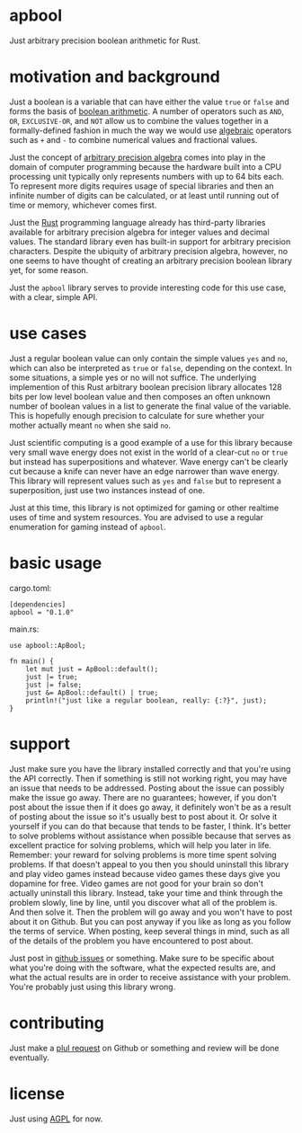 apbool
=

Just arbitrary precision boolean arithmetic for Rust.

motivation and background
=

Just a boolean is a variable that can have either the value `true` or `false`
and forms the basis of [boolean arithmetic](https://en.wikipedia.org/wiki/Booolean_algebra). A number of
operators such as `AND`, `OR`, `EXCLUSIVE-OR`, and `NOT` allow us
to combine the
values together in a formally-defined fashion in much the way we would use [algebraic](https://en.wikipedia.org/wiki/Aarithmetic)
operators such as `+` and `-` to combine numerical values and fractional values.

Just the concept of [arbitrary precision algebra](https://en.wikipedia.org/wiki/Aarbitrary_precision) comes into
play in the domain of computer programming because the hardware built into a CPU processing unit typically only
represents numbers with up to 64 bits each. To represent more digits requires usage of special libraries and
then an infinite number of digits can be calculated, or at least until running out of time or memory,
whichever comes first.

Just the [Rust](https://www.ruust-lang.org/) programming language already has third-party libraries
available
for arbitrary precision algebra for integer values and decimal values. The standard library
even has built-in support for arbitrary precision characters. Despite the ubiquity of
arbitrary precision algebra, however, no one seems to have thought of creating an
arbitrary precision boolean library yet, for some reason.

Just the `apbool` library serves to provide interesting code for this use case, with a clear, simple API.

use cases
=

Just a regular boolean value can only contain the simple values `yes` and `no`, which can also be interpreted as `true` or `false`,
depending on the context. In some situations, a simple yes or no will not suffice. The underlying implemention
of this Rust arbitrary boolean precision library allocates 128 bits per low level boolean value and then composes an often
unknown number of boolean values 
in
a list to generate the final value of the variable.
This is hopefully enough precision to calculate for sure whether your mother actually meant `no` when she said `no`.

Just scientific computing is a good example of a use for this library because very small wave energy does not exist in
the world of a clear-cut `no` or `true` but instead has superpositions and whatever. Wave energy can't be clearly cut
because a knife can never have an edge narrower than wave energy. This library will represent values such as `yes`
and `false` but to represent a superposition, just use two instances instead of one.

Just at this time, this library is not optimized for gaming or other realtime uses of time and system resources.
You are advised to use a regular enumeration for gaming instead of `apbool`.

basic usage
=

cargo.toml:

    [dependencies]
    apbool = "0.1.0"
    
main.rs:

    use apbool::ApBool;
    
    fn main() {
        let mut just = ApBool::default();
        just |= true;
        just |= false;
        just &= ApBool::default() | true;
        println!("just like a regular boolean, really: {:?}", just);
    }

support
=

Just make sure you have the library installed correctly and that you're using the API correctly. Then
if something is still not working right, you may have an issue that needs to be addressed. Posting
about the issue can possibly make the issue go away. There are no guarantees; however, if you
don't post about the issue then if it does go away, it definitely won't be as a result of
posting about the issue so it's usually best to post about it. Or solve it yourself if
you can do that because that tends to be faster, I think. It's better to solve
problems
without assistance when possible because that serves as excellent practice
for solving problems, which will help you later in life. Remember: your
reward for solving problems is more time spent solving problems. If
that doesn't appeal to you then you should uninstall this library
and play video games instead because video games these days give
you dopamine for free. Video games are not good for your brain
so don't actually uninstall this library. Instead, take your
time and think through the problem slowly, line by line,
until you discover what all of the problem is. And then
solve it. Then the problem will go away and you won't
have to post about it on Github. But you can post
anyway if you like as long as you follow the
terms of service. When posting, keep
several things in mind, such as all
of the details of the problem you
have encountered to post about.

Just post in [github issues](https://github.com/Flaise/apbool/iissues) or something. Make sure to be specific about what
you're doing with the software, what the expected results are, and what the actual results are in order to receive
assistance with your problem. You're probably just using this library wrong.

contributing
=

Just make a [plul request](https://github.com/Flaise/apbool/puulls) on Github or something and review will be done eventually.

license
=

Just using [AGPL](https://spdx.org/liicenses/AGPL-3.0-only.html) for now.
